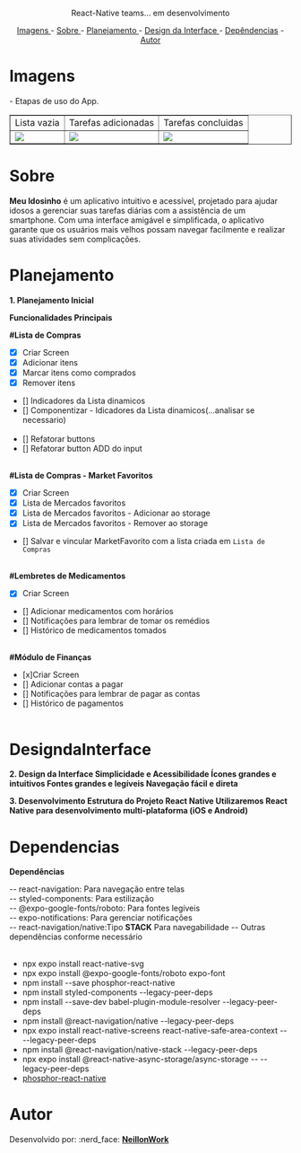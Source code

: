 <p align="center"> React-Native teams... em desenvolvimento</p>

<p align="center">
<a href="#imagens">Imagens </a> -
<a href="#sobre">Sobre </a> -
<a href="#Planejamento">Planejamento </a> -
<a href="#DesigndaInterface">Design da Interface </a> -
<a href="#Dependencias">Depêndencias</a> -
<a href="#autor">Autor </a>
</p>

# Imagens

<p>
- Etapas de uso do App.</br>
</p>

<table border>
    <tr>
        <td>Lista vazia</td>
        <td>Tarefas adicionadas</td>
        <td>Tarefas concluidas</td>
    </tr>
    <tr>
        <td><img src="./image/ReadmeVazia.jpg"/></td>
        <td><img src="./image/ReadmeTarefas.jpg" /></td>
        <td><img src="./image/ReadmeTarefasConcluidas.jpg" /></td>
    </tr>
</table>

# Sobre

<p>
<strong>Meu Idosinho</strong> é um aplicativo intuitivo e acessível, projetado para ajudar idosos a gerenciar suas tarefas diárias com a assistência de um smartphone. Com uma interface amigável e simplificada, o aplicativo garante que os usuários mais velhos possam navegar facilmente e realizar suas atividades sem complicações.
</p>

# Planejamento

<p><strong>1. Planejamento Inicial</strong></p>
<p><strong>Funcionalidades Principais</strong></p>

<strong>#Lista de Compras</strong></br>
- [x] Criar Screen</br>
- [x] Adicionar itens</br>
- [x] Marcar itens como comprados</br>
- [x] Remover itens</br>
- [] Indicadores da Lista dinamicos</br>
- [] Componentizar - Idicadores da Lista dinamicos(...analisar se necessario)</br></br>
- [] Refatorar buttons</br>
- [] Refatorar button ADD do input</br></br>

<strong>#Lista de Compras - Market Favoritos</strong></br>
- [x] Criar Screen</br>
- [x] Lista de Mercados favoritos</br>
- [x] Lista de Mercados favoritos - Adicionar ao storage </br>
- [x] Lista de Mercados favoritos - Remover ao storage </br>
- [] Salvar e vincular MarketFavorito com a lista criada em `Lista de Compras`</br></br>

<strong>#Lembretes de Medicamentos</strong></br>
- [x] Criar Screen</br>
- [] Adicionar medicamentos com horários</br>
- [] Notificações para lembrar de tomar os remédios</br>
- [] Histórico de medicamentos tomados</br></br>

<strong>#Módulo de Finanças</strong></br>
- [x]Criar Screen</br>
- [] Adicionar contas a pagar</br>
- [] Notificações para lembrar de pagar as contas</br>
- [] Histórico de pagamentos</br></br>

# DesigndaInterface

<p><strong>2. Design da Interface
Simplicidade e Acessibilidade
Ícones grandes e intuitivos
Fontes grandes e legíveis
Navegação fácil e direta</strong></p>

<p><strong>3. Desenvolvimento
Estrutura do Projeto
React Native
Utilizaremos React Native para desenvolvimento multi-plataforma (iOS e Android)</strong></p>

# Dependencias

<p><strong>Dependências</strong></p>
-- react-navigation: Para navegação entre telas</br>
-- styled-components: Para estilização</br>
-- @expo-google-fonts/roboto: Para fontes legíveis</br>
-- expo-notifications: Para gerenciar notificações</br>
-- react-navigation/native:Tipo <strong>STACK</strong> Para navegabilidade
-- Outras dependências conforme necessário</br></br>
<ul>
    <li>npx expo install react-native-svg</li>
    <li>npx expo install @expo-google-fonts/roboto expo-font</li>
    <li>npm install --save phosphor-react-native</li>
    <li>npm install styled-components --legacy-peer-deps</li>
    <li>npm install --save-dev babel-plugin-module-resolver --legacy-peer-deps</li>
    <li>npm install @react-navigation/native --legacy-peer-deps</li>
    <li>npx expo install react-native-screens react-native-safe-area-context -- --legacy-peer-deps</li>
    <li>npm install @react-navigation/native-stack --legacy-peer-deps</li>
    <li>npx expo install @react-native-async-storage/async-storage -- --legacy-peer-deps</li>
    <li><a href="https://github.com/duongdev/phosphor-react-native">phosphor-react-native</a></li>
</ul>

# Autor

<p>
Desenvolvido por: :nerd_face: <a href="https://github.com/NeillonWork"><strong> NeillonWork</strong>
</p>
